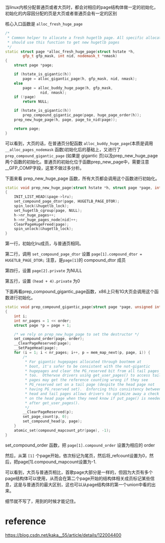 
当linux内核分配普通页或者大页时，都会对相应的page结构体做一定的初始化，初始化的内容因分配的页是大页或者普通页会有一定的区别

核心入口函数是 `alloc_fresh_huge_page`

```cpp
/*
 * Common helper to allocate a fresh hugetlb page. All specific allocators
 * should use this function to get new hugetlb pages
 */
static struct page *alloc_fresh_huge_page(struct hstate *h,
		gfp_t gfp_mask, int nid, nodemask_t *nmask)
{
	struct page *page;

	if (hstate_is_gigantic(h))
		page = alloc_gigantic_page(h, gfp_mask, nid, nmask);
	else
		page = alloc_buddy_huge_page(h, gfp_mask,
				nid, nmask);
	if (!page)
		return NULL;

	if (hstate_is_gigantic(h))
		prep_compound_gigantic_page(page, huge_page_order(h));
	prep_new_huge_page(h, page, page_to_nid(page));

	return page;
}
```

可以看到，大页的话，在普通页分配函数 `alloc_buddy_huge_page`(本质是调用 `__alloc_pages_nodemask` 函数)初始化后的基础上，又进行了 `prep_compound_gigantic_page` (如果是 gigantic 页)以及prep_new_huge_page两个函数的初始化。普通页的初始化位于函数prep_new_page中，需要注意__GFP_COMP字段，这里不做过多分析。

下面来看 prep_new_huge_page 函数，所有大页都会调用这个函数进行初始化。

```cpp
static void prep_new_huge_page(struct hstate *h, struct page *page, int nid)
{
	INIT_LIST_HEAD(&page->lru);
	set_compound_page_dtor(page, HUGETLB_PAGE_DTOR);
	spin_lock(&hugetlb_lock);
	set_hugetlb_cgroup(page, NULL);
	h->nr_huge_pages++;
	h->nr_huge_pages_node[nid]++;
	ClearPageHugeFreed(page);
	spin_unlock(&hugetlb_lock);
}
```

第一行，初始化lru成员，与普通页相同。

第二行，调用 `set_compound_page_dtor` 设置 `page[1].compound_dtor = HUGETLB_PAGE_DTOR;` 注意，是`page[1]`的 compound_dtor 成员

第四行，设置 `page[2].private` 为NULL

第五行，设置 `(head + 4).private` 为0

下面再看prep_compound_gigantic_page函数，x86上只有1G大页会调用这个函数进行初始化。

```cpp
static void prep_compound_gigantic_page(struct page *page, unsigned int order)
{
	int i;
	int nr_pages = 1 << order;
	struct page *p = page + 1;

	/* we rely on prep_new_huge_page to set the destructor */
	set_compound_order(page, order); 
	__ClearPageReserved(page);
	__SetPageHead(page);
	for (i = 1; i < nr_pages; i++, p = mem_map_next(p, page, i)) {
		/*
		 * For gigantic hugepages allocated through bootmem at
		 * boot, it's safer to be consistent with the not-gigantic
		 * hugepages and clear the PG_reserved bit from all tail pages
		 * too.  Otherwse drivers using get_user_pages() to access tail
		 * pages may get the reference counting wrong if they see
		 * PG_reserved set on a tail page (despite the head page not
		 * having PG_reserved set).  Enforcing this consistency between
		 * head and tail pages allows drivers to optimize away a check
		 * on the head page when they need know if put_page() is needed
		 * after get_user_pages().
		 */
		__ClearPageReserved(p);
		set_page_count(p, 0);
		set_compound_head(p, page);
	}
	atomic_set(compound_mapcount_ptr(page), -1);
}
```

set_compound_order 函数，把 `page[1].compound_order` 设置为相应的 order

然后，从第 `[1]` 个page开始，依次标记为尾页，然后将_refcount设置为0，然后，把page[1].compound_mapcount设置为-1.

可以看到，大页与普通页相比，首歌page大部分是一样的，但因为大页有多个page结构体可以使用，从而会在第二个page开始的结构体相关成员标记某些信息，这是与普通页的最大区别，这也可以从page结构体的第一个union中看的出来。

细节就不写了，用到的时候才能记住。

# reference

https://blog.csdn.net/kaka__55/article/details/122004400
